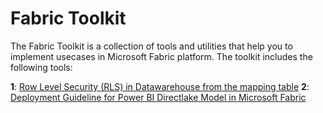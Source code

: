# Fabric Toolkit
The Fabric Toolkit is a collection of tools and utilities that help you to implement usecases in Microsoft Fabric platform. The toolkit includes the following tools:

**1**: [Row Level Security (RLS) in Datawarehouse from the mapping table](https://github.com/Sam-Panda/FABRICation/tree/main/datawarehouse/rls)
**2**: [Deployment Guideline for Power BI Directlake Model in Microsoft Fabric](https://github.com/Sam-Panda/FABRICation/tree/main/fabric-ci-cd/DirectlakeDeployment)